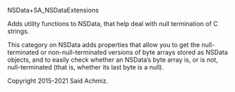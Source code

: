 NSData+SA_NSDataExtensions

Adds utility functions to NSData, that help deal with null termination of C strings.

This category on NSData adds properties that allow you to get the null-terminated or non-null-terminated versions of byte arrays stored as NSData objects, and to easily check whether an NSData’s byte array is, or is not, null-terminated (that is, whether its last byte is a null).

Copyright 2015-2021 Said Achmiz.
